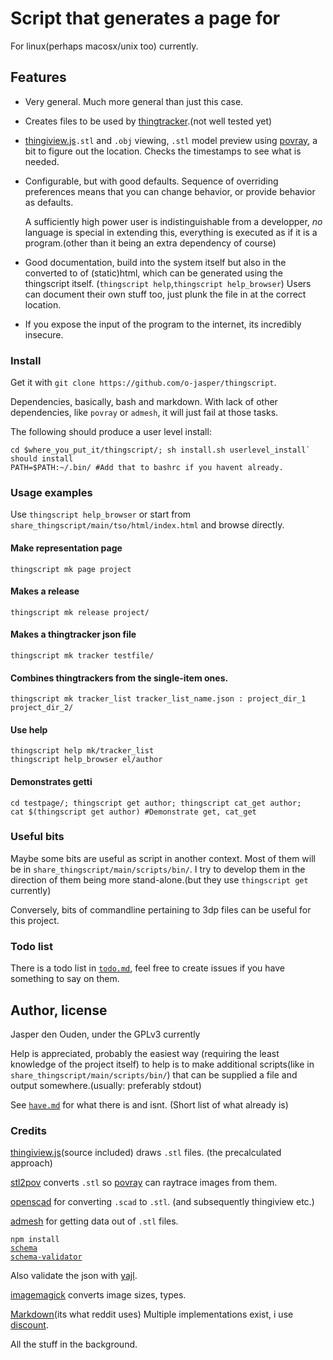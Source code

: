 
# Script that generates a page for 
For linux(perhaps macosx/unix too) currently. 

## Features
* Very general. Much more general than just this case.
* Creates files to be used by [thingtracker](http://thingtracker.net/).(not well tested yet)
* [thingiview.js](https://github.com/tbuser/thingiview.js)`.stl` and `.obj` viewing,
  `.stl` model preview using [povray](http://povray.org/), 
  a bit to figure out the location. Checks the timestamps to see what is needed.

* Configurable, but with good defaults. Sequence of overriding preferences means 
  that you can change behavior, or provide behavior as defaults.

  A sufficiently high power user is indistinguishable from a developper, *no* 
  language is special in extending this, everything is executed as if it is a
  program.(other than it being an extra dependency of course)

* Good documentation, build into the system itself but also in the converted to
  of (static)html, which can be generated using the thingscript itself. 
  (`thingscript help`,`thingscript help_browser`) Users can document their
  own stuff too, just plunk the file in at the correct location.

* If you expose the input of the program to the internet, its incredibly insecure.

### Install
Get it with `git clone https://github.com/o-jasper/thingscript`.

Dependencies, basically, bash and markdown. With lack of other dependencies,
like `povray` or `admesh`, it will just fail at those tasks.

The following should produce a user level install:

    cd $where_you_put_it/thingscript/; sh install.sh userlevel_install` should install
    PATH=$PATH:~/.bin/ #Add that to bashrc if you havent already.

### Usage examples
Use `thingscript help_browser` or start from `share_thingscript/main/tso/html/index.html`
and browse directly.

#### Make representation page

    thingscript mk page project
#### Makes a release

    thingscript mk release project/
#### Makes a thingtracker json file

    thingscript mk tracker testfile/

#### Combines thingtrackers from the single-item ones.

    thingscript mk tracker_list tracker_list_name.json : project_dir_1 project_dir_2/
    
#### Use help

    thingscript help mk/tracker_list
    thingscript help_browser el/author

#### Demonstrates getti

    cd testpage/; thingscript get author; thingscript cat_get author;
    cat $(thingscript get author) #Demonstrate get, cat_get



### Useful bits
Maybe some bits are useful as script in another context. Most of them will be in
`share_thingscript/main/scripts/bin/`. I try to develop them in the direction
of them being more stand-alone.(but they use `thingscript get` currently)

Conversely, bits of commandline pertaining to 3dp files can be useful for this
project.

### Todo list
There is a todo list in
[`todo.md`](https://github.com/o-jasper/thingscript/blob/master/todo.md), feel free to create issues if you have something to say on them.

## Author, license
Jasper den Ouden, under the GPLv3 currently

Help is appreciated, probably the easiest way
(requiring the least knowledge of the project itself) to help is to make
additional scripts(like in `share_thingscript/main/scripts/bin/`) that can
be supplied a file and output somewhere.(usually: preferably stdout)

See [`have.md`](https://github.com/o-jasper/thingscript/blob/master/have.md)
for what there is and isnt. (Short list of what already is)

### Credits
[thingiview.js](https://github.com/tbuser/thingiview.js)(source included) draws `.stl` files.
(the precalculated approach)

[stl2pov](http://rsmith.home.xs4all.nl/software/py-stl-stl2pov.html") converts `.stl` so
[povray](http://povray.org/) can raytrace images from them.

[openscad](http://www.openscad.org/) for converting `.scad` to `.stl`.
(and subsequently thingiview etc.)

[admesh](http://www.varlog.com/admesh-htm) for getting data out of `.stl` files.

<code>npm install <a href="https://github.com/akidee/schema.js">schema</a> 
<a href="https://github.com/Nijikokun/Validator.git">schema-validator</a></code>

Also validate the json with [yajl](http://lloyd.github.com/yajl/).

[imagemagick](http://imagemagick.org/) converts image sizes, types.

[Markdown](http://daringfireball.net/projects/markdown/)(its what reddit uses)
Multiple implementations exist, i use
[discount](http://www.pell.portland.or.us/~orc/Code/discount/).

All the stuff in the background.

